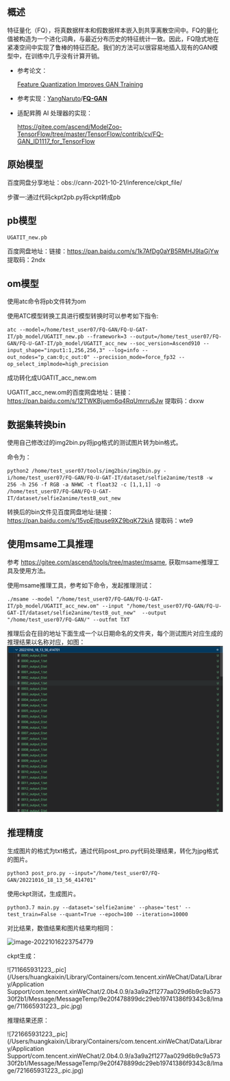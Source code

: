 ## 概述

特征量化（FQ），将真数据样本和假数据样本嵌入到共享离散空间中。FQ的量化值被构造为一个进化词典，与最近分布历史的特征统计一致。因此，FQ隐式地在紧凑空间中实现了鲁棒的特征匹配。我们的方法可以很容易地插入现有的GAN模型中，在训练中几乎没有计算开销。

- 参考论文：

  [Feature Quantization Improves GAN Training](https://arxiv.org/abs/2004.02088)

- 参考实现：[YangNaruto](https://github.com/YangNaruto)/**[FQ-GAN](https://github.com/YangNaruto/FQ-GAN)**

- 适配昇腾 AI 处理器的实现：

  https://gitee.com/ascend/ModelZoo-TensorFlow/tree/master/TensorFlow/contrib/cv/FQ-GAN_ID1117_for_TensorFlow

  

## 原始模型

百度网盘分享地址：obs://cann-2021-10-21/inference/ckpt_file/

步骤一:通过代码ckpt2pb.py将ckpt转成pb

## pb模型

```
UGATIT_new.pb
```

百度网盘地址：链接：https://pan.baidu.com/s/1k7AfDg0aYB5RMHJ9IaGjYw 
提取码：2ndx

## om模型

使用atc命令将pb文件转为om

使用ATC模型转换工具进行模型转换时可以参考如下指令:

```shell
atc --model=/home/test_user07/FQ-GAN/FQ-U-GAT-IT/pb_model/UGATIT_new.pb --framework=3 --output=/home/test_user07/FQ-GAN/FQ-U-GAT-IT/pb_model/UGATIT_acc_new --soc_version=Ascend910 --input_shape="input1:1,256,256,3" --log=info --out_nodes="p_cam:0;c_out:0" --precision_mode=force_fp32 --op_select_implmode=high_precision
```

成功转化成UGATIT_acc_new.om

UGATIT_acc_new.om的百度网盘地址：链接：https://pan.baidu.com/s/12TWKBjuem6q4RqUmrru6Jw 
提取码：dxxw 


## 数据集转换bin

使用自己修改过的img2bin.py将jpg格式的测试图片转为bin格式。

命令为：

```shell
python2 /home/test_user07/tools/img2bin/img2bin.py -i/home/test_user07/FQ-GAN/FQ-U-GAT-IT/dataset/selfie2anime/testB -w 256 -h 256 -f RGB -a NHWC -t float32 -c [1,1,1] -o /home/test_user07/FQ-GAN/FQ-U-GAT-IT/dataset/selfie2anime/testB_out_new 
```

转换后的bin文件见百度网盘地址:链接：https://pan.baidu.com/s/15vpEjtbuse9XZ9bqK72kiA 
提取码：wte9

## 使用msame工具推理

参考 https://gitee.com/ascend/tools/tree/master/msame, 获取msame推理工具及使用方法。

使用msame推理工具，参考如下命令，发起推理测试：

```shell
./msame --model "/home/test_user07/FQ-GAN/FQ-U-GAT-IT/pb_model/UGATIT_acc_new.om" --input "/home/test_user07/FQ-GAN/FQ-U-GAT-IT/dataset/selfie2anime/testB_out_new"  --output "/home/test_user07/FQ-GAN/" --outfmt TXT
```

推理后会在目的地址下面生成一个以日期命名的文件夹，每个测试图片对应生成的推理结果以名称对应，如图：![image-20221016213203471](ACL_TensorFlow/contrib/cv/FQ-GAN_ID1117_for_ACL/image-20221016213203471.png)

## 推理精度

生成图片的格式为txt格式，通过代码post_pro.py代码处理结果，转化为jpg格式的图片。

```shell
python3 post_pro.py --input="/home/test_user07/FQ-GAN/20221016_18_13_56_414701"
```

使用ckpt测试，生成图片。

```shell
python3.7 main.py --dataset='selfie2anime' --phase='test' --test_train=False --quant=True --epoch=100 --iteration=10000
```

对比结果，数值结果和图片结果均相同：

![image-20221016223754779](ACL_TensorFlow/contrib/cv/FQ-GAN_ID1117_for_ACL/image-20221016213203471.pngimage-20221016223754779.png)

ckpt生成：

![711665931223_.pic](/Users/huangkaixin/Library/Containers/com.tencent.xinWeChat/Data/Library/Application Support/com.tencent.xinWeChat/2.0b4.0.9/a3a9a2f1277aa029d6b9c9a57330f2b1/Message/MessageTemp/9e20f478899dc29eb19741386f9343c8/Image/711665931223_.pic.jpg)

推理结果还原：

![721665931223_.pic](/Users/huangkaixin/Library/Containers/com.tencent.xinWeChat/Data/Library/Application Support/com.tencent.xinWeChat/2.0b4.0.9/a3a9a2f1277aa029d6b9c9a57330f2b1/Message/MessageTemp/9e20f478899dc29eb19741386f9343c8/Image/721665931223_.pic.jpg)



